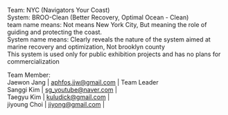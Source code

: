 Team: NYC (Navigators Your Coast) <br/>
System: BROO-Clean (Better Recovery, Optimal Ocean - Clean) <br/>
team name means: Not means New York City, But meaning the role of guiding and protecting the coast. <br/>
System name means: Clearly reveals the nature of the system aimed at marine recovery and optimization, Not brooklyn county <br/>
This system is used only for public exhibition projects and has no plans for commercialization <br/>

Team Member: <br/>
Jaewon Jang | aphfos.jjw@gmail.com | Team Leader <br/>
Sanggi Kim | sg_youtube@naver.com | <br/>
Taegyu Kim | kuludick@gmail.com | <br/>
jiyoung Choi | jiyong@gmail.com | <br/>

